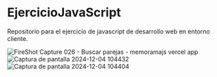 # EjercicioJavaScript
Repositorio para el ejercicio de javascript de desarrollo web en entorno cliente.

![FireShot Capture 026 - Buscar parejas - memoramajs vercel app](https://github.com/user-attachments/assets/6bc18c4a-3b4f-4e69-b04d-820fa68c3a76)
![Captura de pantalla 2024-12-04 104432](https://github.com/user-attachments/assets/85a92720-ff38-4c5a-bb58-18bc70b32fb4)
![Captura de pantalla 2024-12-04 104404](https://github.com/user-attachments/assets/ee164d81-c6a0-4ecc-8e54-73ada41480db)
